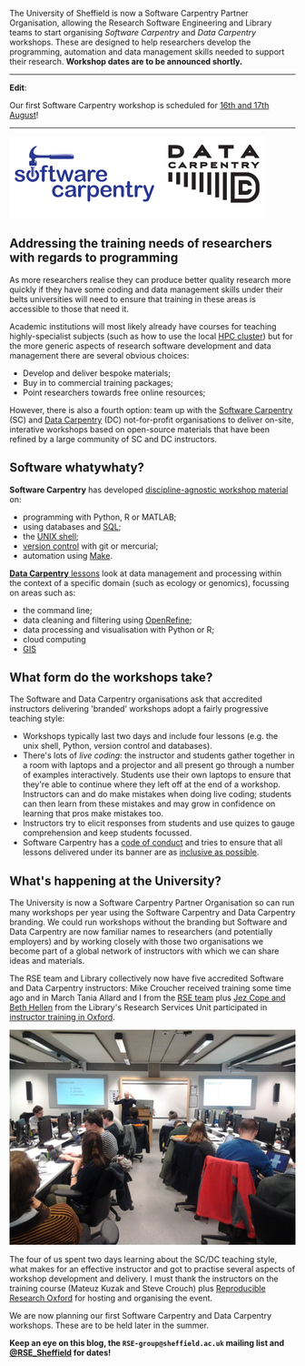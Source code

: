 <!--
.. title: Software Carpentry and Data Carpentry at the University of Sheffield!
.. author: Will Furnass
.. slug: soft-carp-at-tuos
.. date: 2017-06-08 12:00:00 UTC+00:00
.. tags: software carpentry, data carpentry, training
.. category:
.. link:
.. description:
.. type: text
-->

The University of Sheffield is now a Software Carpentry Partner Organisation, allowing the Research Software Engineering and Library teams to start organising *Software Carpentry* and *Data Carpentry* workshops.  These are designed to help researchers develop the programming, automation and data management skills needed to support their research.  **Workshop dates are to be announced shortly.**

---

**Edit**: 

Our first Software Carpentry workshop is scheduled for [16th and 17th August](https://rse.shef.ac.uk/2017-08-16-sheffield/)!

---

![Software Carpentry and Data Carpentry logos](/images/sc-dc-logos.png)


## Addressing the training needs of researchers with regards to programming

As more researchers realise they can produce better quality research more quickly if
they have some coding and data management skills under their belts
universities will need to ensure that training in these areas is accessible to those that need it.

Academic institutions will most likely already have courses for teaching highly-specialist subjects
(such as how to use the local [HPC cluster][uos-hpc-docs])
but for the more generic aspects of research software development and data management
there are several obvious choices:

  * Develop and deliver bespoke materials;
  * Buy in to commercial training packages;
  * Point researchers towards free online resources;

However, there is also a fourth option:
team up with the [Software Carpentry][sc] (SC) and
[Data Carpentry][dc] (DC) not-for-profit organisations
to deliver on-site, interative workshops based on open-source materials that have been
refined by a large community of SC and DC instructors.

## Software whatywhaty?

**Software Carpentry** has developed [discipline-agnostic workshop material][sc-lessons] on:

  * programming with Python, R or MATLAB;
  * using databases and [SQL][sql];
  * the [UNIX shell][unix-shell];
  * [version control][vcs] with git or mercurial;
  * automation using [Make][make].

[**Data Carpentry** lessons][dc-lessons] look at data management and processing within the context of a specific domain (such as ecology or genomics), focussing on areas such as:

  * the command line;
  * data cleaning and filtering using [OpenRefine][openrefine];
  * data processing and visualisation with Python or R;
  * cloud computing
  * [GIS][gis]

## What form do the workshops take?

The Software and Data Carpentry organisations ask that accredited instructors delivering 'branded' workshops adopt a fairly progressive teaching style:

  * Workshops typically last two days and include four lessons (e.g. the unix shell, Python, version control and databases).
  * There's lots of *live coding*: the instructor and students gather together in a room with laptops and a projector and all present go through a number of examples interactively.  Students use their own laptops to ensure that they're able to continue where they left off at the end of a workshop.  Instructors can and do make mistakes when doing live coding; students can then learn from these mistakes and may grow in confidence on learning that pros make mistakes too.
  * Instructors try to elicit responses from students and use quizes to gauge comprehension and keep students focussed.
  * Software Carpentry has a [code of conduct][sc-coc] and tries to ensure that all lessons delivered under its banner are as [inclusive as possible][sc-inclusive].

## What's happening at the University?

The University is now a Software Carpentry Partner Organisation so can run many workshops per year using the Software Carpentry and Data Carpentry branding.  We could run workshops without the branding but Software and Data Carpentry are now familiar names to researchers (and potentially employers) and by working closely with those two organisations we become part of a global network of instructors with which we can share ideas and materials.

The RSE team and Library collectively now have five accredited Software and Data Carpentry instructors: Mike Croucher received training some time ago and in March Tania Allard and I from the [RSE team](https://rse.shef.ac.uk/contact/) plus [Jez Cope and Beth Hellen][library-team] from the Library's Research Services Unit participated in [instructor training in Oxford][sc-training-oxford].  

![Software Carpentry Instructor Training session](/images/soft-carp-instructor-training.jpg)

The four of us spent two days learning about the SC/DC teaching style, what makes for an effective instructor and got to practise several aspects of workshop development and delivery.  I must thank the instructors on the training course (Mateuz Kuzak and Steve Crouch) plus [Reproducible Research Oxford][rroxford] for hosting and organising the event.

We are now planning our first Software Carpentry and Data Carpentry workshops.  These are to be held later in the summer.  

**Keep an eye on this blog, the `RSE-group@sheffield.ac.uk` mailing list and [@RSE_Sheffield](https://twitter.com/rse_sheffield) for dates!**

[dc-lessons]: https://datacarpentry.org/lessons/
[dc]: https://datacarpentry.org/
[gis]: https://en.wikipedia.org/wiki/Geographic_information_system
[library-team]: https://www.sheffield.ac.uk/library/libstaff/researchservices
[make]: https://en.wikipedia.org/wiki/Make_(software)
[openrefine]: http://openrefine.org/
[rroxford]: https://rroxford.github.io/
[sc-dc-checkout]: https://swcarpentry.github.io/instructor-training/checkout/
[sc-lessons]: https://software-carpentry.org/lessons/
[sc-training-oxford]: https://steve-crouch.github.io/2017-03-16-oxford-ttt/
[sc]: https://software-carpentry.org/
[sql]: https://en.wikipedia.org/wiki/SQL
[unix-shell]: https://en.wikipedia.org/wiki/Unix_shell
[uos-hpc-docs]: http://docs.hpc.shef.ac.uk/en/latest/
[vcs]: https://en.wikipedia.org/wiki/Version_control
[sc-inclusive]: https://software-carpentry.org/blog/2017/02/inclusion.html
[sc-coc]: https://software-carpentry.org/conduct/
